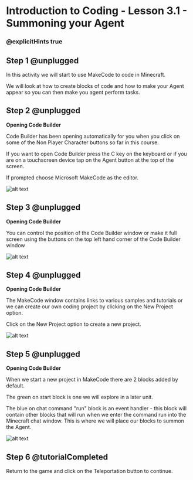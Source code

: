 # Introduction to Coding - Lesson 3.1 - Summoning your Agent

### @explicitHints true

## Step 1 @unplugged
In this activity we will start to use MakeCode to code in Minecraft.

We will look at how to create blocks of code and how to make your Agent appear so you can then make you agent perform tasks.

## Step 2 @unplugged
**Opening Code Builder**

Code Builder has been opening automatically for you when you click on some of the Non Player Character buttons so far in this course.

If you want to open Code Builder press the C key on the keyboard or if you are on a touchscreen device tap on the Agent button at the top of the screen.

If prompted choose Microsoft MakeCode as the editor.

![alt text](https://introduction.codingcredentials.com/Lesson3/3.1/images/1.jpg?raw=true "Code Builder")

## Step 3 @unplugged
**Opening Code Builder**

You can control the position of the Code Builder window or make it full screen using the buttons on the top left hand corner of the Code Builder window

![alt text](https://introduction.codingcredentials.com/Lesson3/3.1/images/2.jpg?raw=true "Code Builder")

## Step 4 @unplugged
**Opening Code Builder**

The MakeCode window contains links to various samples and tutorials or we can create our own coding project by clicking on the New Project option.

Click on the New Project option to create a new project.

![alt text](https://introduction.codingcredentials.com/Lesson3/3.1/images/3.jpg?raw=true "Code Builder")

## Step 5 @unplugged
**Opening Code Builder**

When we start a new project in MakeCode there are 2 blocks added by default.

The green on start block is one we will explore in a later unit.

The blue on chat command "run" block is an event handler - this block will contain other blocks that will run when we enter the command run into the Minecraft chat window. This is where we will place our blocks to summon the Agent.

![alt text](https://introduction.codingcredentials.com/Lesson3/3.1/images/4.jpg?raw=true "Code Builder")

## Step 6 @tutorialCompleted
Return to the game and click on the Teleportation button to continue.